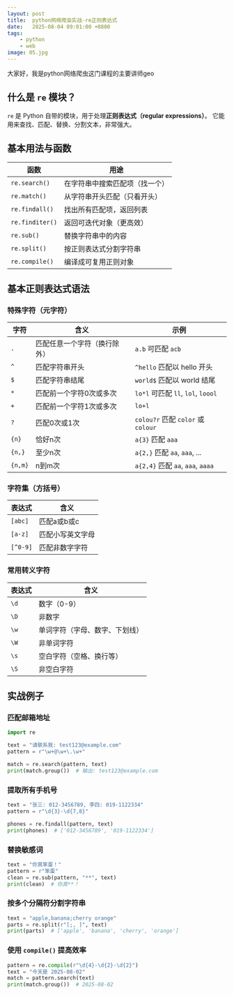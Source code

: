 ```yaml
---
layout: post
title:  python网络爬虫实战-re正则表达式
date:   2025-08-04 09:01:00 +0800
tags: 
    - python
    - web
image: 05.jpg
---
```


大家好，我是python网络爬虫这门课程的主要讲师geo

## 什么是 `re` 模块？

`re` 是 Python 自带的模块，用于处理**正则表达式（regular expressions）**。
它能用来查找、匹配、替换、分割文本，非常强大。

## 基本用法与函数

| 函数              | 用途              |
| --------------- | --------------- |
| `re.search()`   | 在字符串中搜索匹配项（找一个） |
| `re.match()`    | 从字符串开头匹配（只看开头）  |
| `re.findall()`  | 找出所有匹配项，返回列表    |
| `re.finditer()` | 返回可迭代对象（更高效）    |
| `re.sub()`      | 替换字符串中的内容       |
| `re.split()`    | 按正则表达式分割字符串     |
| `re.compile()`  | 编译成可复用正则对象      |

## 基本正则表达式语法

### 特殊字符（元字符）

| 字符      | 含义             | 示例                              |
| ------- | -------------- | ------------------------------- |
| `.`     | 匹配任意一个字符（换行除外） | `a.b` 可匹配 `acb`                 |
| `^`     | 匹配字符串开头        | `^hello` 匹配以 hello 开头           |
| `$`     | 匹配字符串结尾        | `world$` 匹配以 world 结尾           |
| `*`     | 匹配前一个字符0次或多次   | `lo*l` 可匹配 `ll`, `lol`, `loool` |
| `+`     | 匹配前一个字符1次或多次   | `lo+l`                          |
| `?`     | 匹配0次或1次        | `colou?r` 匹配 `color` 或 `colour` |
| `{n}`   | 恰好n次           | `a{3}` 匹配 `aaa`                 |
| `{n,}`  | 至少n次           | `a{2,}` 匹配 `aa`, `aaa`, ...     |
| `{n,m}` | n到m次           | `a{2,4}` 匹配 `aa`, `aaa`, `aaaa` |

### 字符集（方括号）

| 表达式      | 含义       |
| -------- | -------- |
| `[abc]`  | 匹配a或b或c  |
| `[a-z]`  | 匹配小写英文字母 |
| `[^0-9]` | 匹配非数字字符  |

### 常用转义字符

| 表达式  | 含义              |
| ---- | --------------- |
| `\d` | 数字（0-9）         |
| `\D` | 非数字             |
| `\w` | 单词字符（字母、数字、下划线） |
| `\W` | 非单词字符           |
| `\s` | 空白字符（空格、换行等）    |
| `\S` | 非空白字符           |

## 实战例子

### 匹配邮箱地址

```python
import re

text = "请联系我: test123@example.com"
pattern = r"\w+@\w+\.\w+"

match = re.search(pattern, text)
print(match.group())  # 输出: test123@example.com
```

### 提取所有手机号

```python
text = "张三: 012-3456789, 李四: 019-1122334"
pattern = r"\d{3}-\d{7,8}"

phones = re.findall(pattern, text)
print(phones)  # ['012-3456789', '019-1122334']
```

### 替换敏感词

```python
text = "你真笨蛋！"
pattern = r"笨蛋"
clean = re.sub(pattern, "**", text)
print(clean)  # 你真**！
```

### 按多个分隔符分割字符串

```python
text = "apple,banana;cherry orange"
parts = re.split(r"[;, ]", text)
print(parts)  # ['apple', 'banana', 'cherry', 'orange']
```

### 使用 `compile()` 提高效率

```python
pattern = re.compile(r"\d{4}-\d{2}-\d{2}")
text = "今天是 2025-08-02"
match = pattern.search(text)
print(match.group())  # 2025-08-02
```